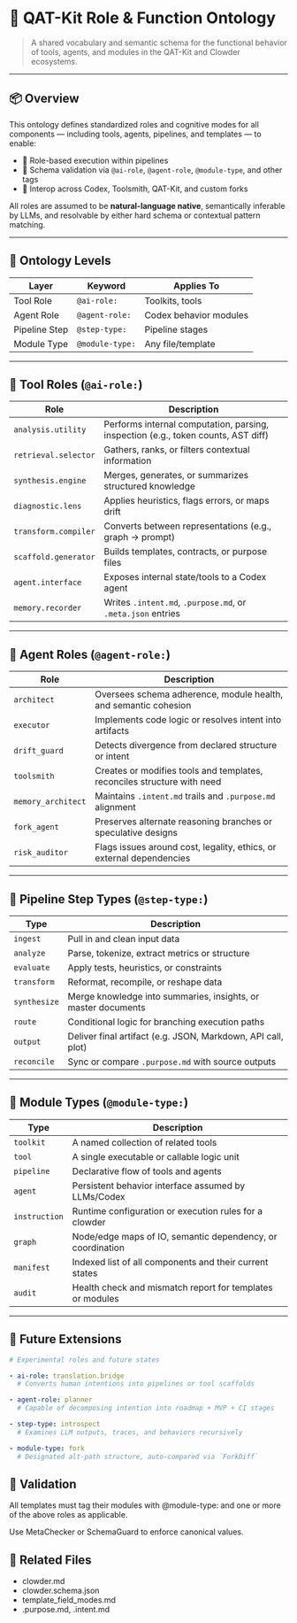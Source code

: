 # 🧠 QAT-Kit Role & Function Ontology

> A shared vocabulary and semantic schema for the functional behavior of tools, agents, and modules in the QAT-Kit and Clowder ecosystems.

---

## 📦 Overview

This ontology defines standardized roles and cognitive modes for all components — including tools, agents, pipelines, and templates — to enable:

- 🔁 Role-based execution within pipelines
- 🔐 Schema validation via `@ai-role`, `@agent-role`, `@module-type`, and other tags
- 🤝 Interop across Codex, Toolsmith, QAT-Kit, and custom forks

All roles are assumed to be **natural-language native**, semantically inferable by LLMs, and resolvable by either hard schema or contextual pattern matching.

---

## 🧱 Ontology Levels

| Layer      | Keyword          | Applies To             |
|------------|------------------|------------------------|
| Tool Role  | `@ai-role:`      | Toolkits, tools        |
| Agent Role | `@agent-role:`   | Codex behavior modules |
| Pipeline Step | `@step-type:` | Pipeline stages        |
| Module Type | `@module-type:` | Any file/template      |

---

## 🔧 Tool Roles (`@ai-role:`)

| Role                   | Description                                                                       |
|------------------------|-----------------------------------------------------------------------------------|
| `analysis.utility`     | Performs internal computation, parsing, inspection (e.g., token counts, AST diff) |
| `retrieval.selector`   | Gathers, ranks, or filters contextual information                                 |
| `synthesis.engine`     | Merges, generates, or summarizes structured knowledge                             |
| `diagnostic.lens`      | Applies heuristics, flags errors, or maps drift                                   |
| `transform.compiler`   | Converts between representations (e.g., graph → prompt)                           |
| `scaffold.generator`   | Builds templates, contracts, or purpose files                                     |
| `agent.interface`      | Exposes internal state/tools to a Codex agent                                     |
| `memory.recorder`      | Writes `.intent.md`, `.purpose.md`, or `.meta.json` entries                       |

---

## 🧠 Agent Roles (`@agent-role:`)

| Role                | Description                                                                |
|---------------------|----------------------------------------------------------------------------|
| `architect`         | Oversees schema adherence, module health, and semantic cohesion            |
| `executor`          | Implements code logic or resolves intent into artifacts                    |
| `drift_guard`       | Detects divergence from declared structure or intent                       |
| `toolsmith`         | Creates or modifies tools and templates, reconciles structure with need    |
| `memory_architect`  | Maintains `.intent.md` trails and `.purpose.md` alignment                  |
| `fork_agent`        | Preserves alternate reasoning branches or speculative designs              |
| `risk_auditor`      | Flags issues around cost, legality, ethics, or external dependencies       |

---

## 🔄 Pipeline Step Types (`@step-type:`)

| Type             | Description                                                            |
|------------------|------------------------------------------------------------------------|
| `ingest`         | Pull in and clean input data                                           |
| `analyze`        | Parse, tokenize, extract metrics or structure                          |
| `evaluate`       | Apply tests, heuristics, or constraints                                |
| `transform`      | Reformat, recompile, or reshape data                                   |
| `synthesize`     | Merge knowledge into summaries, insights, or master documents          |
| `route`          | Conditional logic for branching execution paths                        |
| `output`         | Deliver final artifact (e.g. JSON, Markdown, API call, plot)           |
| `reconcile`      | Sync or compare `.purpose.md` with source outputs                      |

---

## 🔖 Module Types (`@module-type:`)

| Type             | Description                                                 |
|------------------|-------------------------------------------------------------|
| `toolkit`        | A named collection of related tools                         |
| `tool`           | A single executable or callable logic unit                  |
| `pipeline`       | Declarative flow of tools and agents                        |
| `agent`          | Persistent behavior interface assumed by LLMs/Codex         |
| `instruction`    | Runtime configuration or execution rules for a clowder      |
| `graph`          | Node/edge maps of IO, semantic dependency, or coordination  |
| `manifest`       | Indexed list of all components and their current states     |
| `audit`          | Health check and mismatch report for templates or modules   |

---

## 🧪 Future Extensions

```yaml
# Experimental roles and future states

- ai-role: translation.bridge
  # Converts human intentions into pipelines or tool scaffolds

- agent-role: planner
  # Capable of decomposing intention into roadmap + MVP + CI stages

- step-type: introspect
  # Examines LLM outputs, traces, and behaviors recursively

- module-type: fork
  # Designated alt-path structure, auto-compared via `ForkDiff`
```

## 🧷 Validation

All templates must tag their modules with @module-type: and one or more of the above roles as applicable.

Use MetaChecker or SchemaGuard to enforce canonical values.

## 📘 Related Files

- clowder.md
- clowder.schema.json
- template_field_modes.md
- .purpose.md, .intent.md
